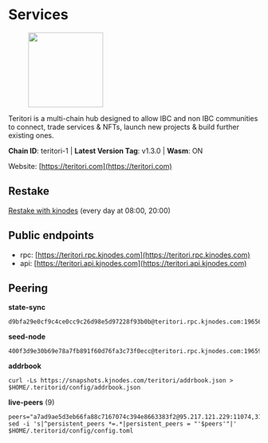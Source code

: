 # Services

<figure><img src="https://raw.githubusercontent.com/kj89/testnet_manuals/main/pingpub/logos/teritori.png" width="150" alt=""><figcaption></figcaption></figure>

Teritori is a multi-chain hub designed to allow IBC and non IBC communities  to connect, trade services & NFTs, launch new projects & build further existing ones.

**Chain ID**: teritori-1 | **Latest Version Tag**: v1.3.0 | **Wasm**: ON

Website: [https://teritori.com](https://teritori.com)

## Restake

[Restake with kjnodes](https://restake.app/teritori/torivaloper184ln03hkpt75uhrrr26f66kvcqvf4yn4nc2xjm) (every day at 08:00, 20:00)
## Public endpoints

* rpc: [https://teritori.rpc.kjnodes.com](https://teritori.rpc.kjnodes.com)
* api: [https://teritori.api.kjnodes.com](https://teritori.api.kjnodes.com)

## Peering

**state-sync**

```
d9bfa29e0cf9c4ce0cc9c26d98e5d97228f93b0b@teritori.rpc.kjnodes.com:19656
```

**seed-node**

```
400f3d9e30b69e78a7fb891f60d76fa3c73f0ecc@teritori.rpc.kjnodes.com:19659
```

**addrbook**
```
curl -Ls https://snapshots.kjnodes.com/teritori/addrbook.json > $HOME/.teritorid/config/addrbook.json
```

**live-peers** (9)
```
peers="a7ad9ae5d3eb66fa88c7167074c394e8663383f2@95.217.121.229:11074,3178ac8fffd269325500c95679d58d5e8ec61746@198.244.213.94:22956,8ac41af54dfd91c41de71cde222a55670f2f405d@141.95.65.73:15956,ff8f8c1b4cf70f38e1c370af05a40c1845022ae8@51.79.103.43:26656,d9bfa29e0cf9c4ce0cc9c26d98e5d97228f93b0b@144.76.163.233:19656,d43c09d1734e2135102621305aa3d15117b5d1b6@13.209.213.117:26656,82ebb17ddac20928fb8107201dad9f5aea7f9132@198.244.200.3:26656,8206037aba2622c284b8b229583a18c909709266@195.3.223.204:10656,2b4f46e601fb4ede2a0c98976337e3afdaa50dac@65.108.238.102:15956"
sed -i 's|^persistent_peers *=.*|persistent_peers = "'$peers'"|' $HOME/.teritorid/config/config.toml
```
